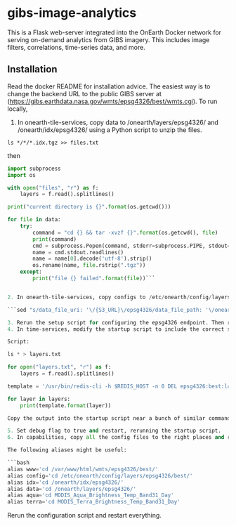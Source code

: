 # gibs-image-analytics

This is a Flask web-server integrated into the OnEarth Docker network for serving
on-demand analytics from GIBS imagery. This includes image filters, correlations,
time-series data, and more.

## Installation

Read the docker README for installation advice. The easiest way is to change the backend URL
to the public GIBS server at (https://gibs.earthdata.nasa.gov/wmts/epsg4326/best/wmts.cgi). To run locally,

1. In onearth-tile-services, copy data to /onearth/layers/epsg4326/ and /onearth/idx/epsg4326/ using a Python script to unzip the files.

```ls */*/*.idx.tgz >> files.txt```

then

```python
import subprocess
import os

with open("files", "r") as f:
	layers = f.read().splitlines()

print("current directory is {}".format(os.getcwd()))

for file in data:
	try:
		command = "cd {} && tar -xvzf {}".format(os.getcwd(), file)
		print(command)
		cmd = subprocess.Popen(command, stderr=subprocess.PIPE, stdout=subprocess.PIPE, shell=True)
		name = cmd.stdout.readlines()
		name = name[0].decode('utf-8').strip()
		os.rename(name, file.rstrip(".tgz"))
	except:
		print("file {} failed".format(file))```


2. In onearth-tile-services, copy configs to /etc/onearth/config/layers/epsg4326/best/ and use sed script to update data_path.

```sed "s/data_file_uri: '\/{S3_URL}\/epsg4326/data_file_path: '\/onearth\/layers\/epsg4326/g" /etc/onearth/config/layers/epsg4326/best/MODIS_*.yaml```

3. Rerun the setup script for configuring the epsg4326 endpoint. Then restart the server, ideally also setting the debug flag to true in the startup script.
4. In time-services, modify the startup script to include the correct snapping range. Use the following script:

Script:

ls * > layers.txt

for open("layers.txt", "r") as f:
	layers = f.read().splitlines()

template = '/usr/bin/redis-cli -h $REDIS_HOST -n 0 DEL epsg4326:best:layer:{0}\n/usr/bin/redis-cli -h $REDIS_HOST -n 0 SET epsg4326:best:layer:{0}:default "2017-01-01"\n/usr/bin/redis-cli -h $REDIS_HOST -n 0 SADD epsg4326:best:layer:{0}:periods "2017-01-01/2017-01-14/P1D"'

for layer in layers:
	print(template.format(layer))	

Copy the output into the startup script near a bunch of similar commands.

5. Set debug flag to true and restart, rerunning the startup script.
6. In capabilities, copy all the config files to the right places and rerun the startup script. Same process as for tile-services.

The following aliases might be useful:

```bash
alias www='cd /var/www/html/wmts/epsg4326/best/'
alias config='cd /etc/onearth/config/layers/epsg4326/best/'
alias idx='cd /onearth/idx/epsg4326/'
alias data='cd /onearth/layers/epsg4326/'
alias aqua='cd MODIS_Aqua_Brightness_Temp_Band31_Day'
alias terra='cd MODIS_Terra_Brightness_Temp_Band31_Day'
```

Rerun the configuration script and restart everything.
